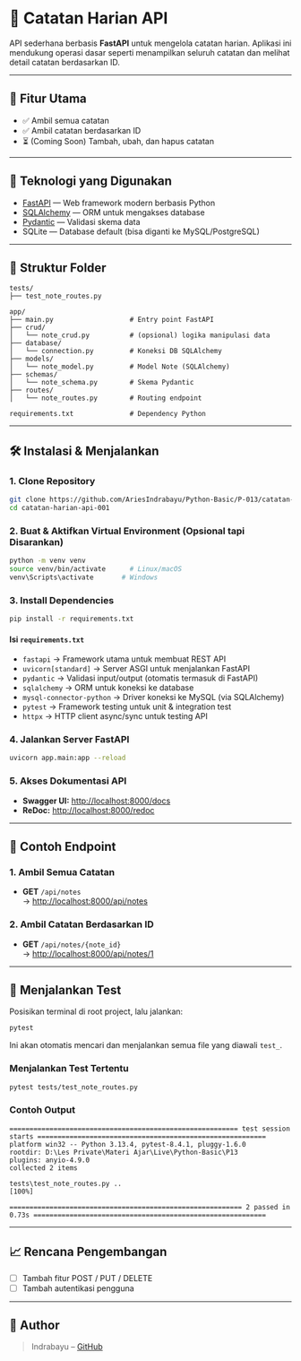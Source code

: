 # 📝 Catatan Harian API

API sederhana berbasis **FastAPI** untuk mengelola catatan harian. Aplikasi ini mendukung operasi dasar seperti menampilkan seluruh catatan dan melihat detail catatan berdasarkan ID.

---

## 🚀 Fitur Utama

- ✅ Ambil semua catatan
- ✅ Ambil catatan berdasarkan ID
- ⏳ (Coming Soon) Tambah, ubah, dan hapus catatan

---

## 🧠 Teknologi yang Digunakan

- [FastAPI](https://fastapi.tiangolo.com/) — Web framework modern berbasis Python
- [SQLAlchemy](https://www.sqlalchemy.org/) — ORM untuk mengakses database
- [Pydantic](https://docs.pydantic.dev/) — Validasi skema data
- SQLite — Database default (bisa diganti ke MySQL/PostgreSQL)

---

## 📁 Struktur Folder

```
tests/
├── test_note_routes.py

app/
├── main.py                   # Entry point FastAPI
├── crud/
│   └── note_crud.py          # (opsional) logika manipulasi data
├── database/
│   └── connection.py         # Koneksi DB SQLAlchemy
├── models/
│   └── note_model.py         # Model Note (SQLAlchemy)
├── schemas/
│   └── note_schema.py        # Skema Pydantic
├── routes/
│   └── note_routes.py        # Routing endpoint

requirements.txt              # Dependency Python
```

---

## 🛠️ Instalasi & Menjalankan

### 1. Clone Repository

```bash
git clone https://github.com/AriesIndrabayu/Python-Basic/P-013/catatan-harian-api-001.git
cd catatan-harian-api-001
```

### 2. Buat & Aktifkan Virtual Environment (Opsional tapi Disarankan)

```bash
python -m venv venv
source venv/bin/activate      # Linux/macOS
venv\Scripts\activate       # Windows
```

### 3. Install Dependencies

```bash
pip install -r requirements.txt
```

#### Isi `requirements.txt`

- `fastapi` → Framework utama untuk membuat REST API
- `uvicorn[standard]` → Server ASGI untuk menjalankan FastAPI
- `pydantic` → Validasi input/output (otomatis termasuk di FastAPI)
- `sqlalchemy` → ORM untuk koneksi ke database
- `mysql-connector-python` → Driver koneksi ke MySQL (via SQLAlchemy)
- `pytest` → Framework testing untuk unit & integration test
- `httpx` → HTTP client async/sync untuk testing API

### 4. Jalankan Server FastAPI

```bash
uvicorn app.main:app --reload
```

### 5. Akses Dokumentasi API

- **Swagger UI:** [http://localhost:8000/docs](http://localhost:8000/docs)
- **ReDoc:** [http://localhost:8000/redoc](http://localhost:8000/redoc)

---

## 📌 Contoh Endpoint

### 1. Ambil Semua Catatan

- **GET** `/api/notes`  
  → [http://localhost:8000/api/notes](http://localhost:8000/api/notes)

### 2. Ambil Catatan Berdasarkan ID

- **GET** `/api/notes/{note_id}`  
  → [http://localhost:8000/api/notes/1](http://localhost:8000/api/notes/1)

---

## 🧪 Menjalankan Test

Posisikan terminal di root project, lalu jalankan:

```bash
pytest
```

Ini akan otomatis mencari dan menjalankan semua file yang diawali `test_`.

### Menjalankan Test Tertentu

```bash
pytest tests/test_note_routes.py
```

### Contoh Output

```
========================================================= test session starts =========================================================
platform win32 -- Python 3.13.4, pytest-8.4.1, pluggy-1.6.0
rootdir: D:\Les Private\Materi Ajar\Live\Python-Basic\P13
plugins: anyio-4.9.0
collected 2 items

tests\test_note_routes.py ..                                                                                                     [100%]

========================================================== 2 passed in 0.73s ==========================================================
```

---

## 📈 Rencana Pengembangan

- [ ] Tambah fitur POST / PUT / DELETE
- [ ] Tambah autentikasi pengguna

---

## 👤 Author

> Indrabayu – [GitHub](https://github.com/AriesIndrabayu)

